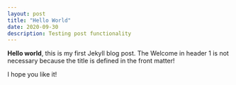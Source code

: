 ```yaml
---
layout: post
title: "Hello World"
date: 2020-09-30
description: Testing post functionality
---
```


**Hello world**, this is my first Jekyll blog post. The Welcome in header 1 is not necessary because the title is defined in the front matter!

I hope you like it!
